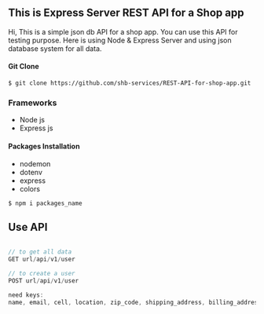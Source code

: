 ## This is Express Server REST API for a Shop app

Hi, This is a simple json db API for a shop app. You can use this API for testing purpose. Here is using Node & Express Server and using json database system for all data.

#### Git Clone

```console
$ git clone https://github.com/shb-services/REST-API-for-shop-app.git
```

### Frameworks

* Node js
* Express js

#### Packages Installation

* nodemon
* dotenv
* express
* colors

```console
$ npm i packages_name
```

## Use API

```js

// to get all data
GET url/api/v1/user

// to create a user
POST url/api/v1/user

need keys:
name, email, cell, location, zip_code, shipping_address, billing_address
```